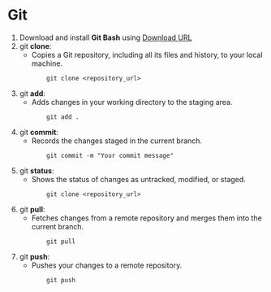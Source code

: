 # Git

1. Download and install **Git Bash** using [Download URL](https://github.com/git-for-windows/git/releases/download/v2.45.1.windows.1/Git-2.45.1-64-bit.exe)
2. git **clone**:
    - Copies a Git repository, including all its files and history, to your local machine.
        ``` git
            git clone <repository_url>
        ```
1. git **add**:
    - Adds changes in your working directory to the staging area.
        ``` git
            git add .
        ``` 
1. git **commit**:
    - Records the changes staged in the current branch.
        ``` git
            git commit -m "Your commit message"
        ```
1. git **status**:
    - Shows the status of changes as untracked, modified, or staged.
        ``` git
            git clone <repository_url>
        ```
1. git **pull**:
    - Fetches changes from a remote repository and merges them into the current branch.
        ``` git
            git pull
        ```
1. git **push**:
    - Pushes your changes to a remote repository.
        ``` git
            git push
        ```
